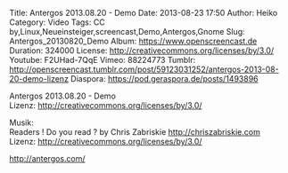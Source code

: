 Title: Antergos 2013.08.20 - Demo
Date: 2013-08-23 17:50
Author: Heiko
Category: Video
Tags: CC by,Linux,Neueinsteiger,screencast,Demo,Antergos,Gnome
Slug: Antergos_20130820_Demo
Album: https://www.openscreencast.de
Duration: 324000
License: http://creativecommons.org/licenses/by/3.0/
Youtube: F2UHad-7QqE
Vimeo: 88224773
Tumblr: http://openscreencast.tumblr.com/post/59123031252/antergos-2013-08-20-demo-lizenz
Diaspora: https://pod.geraspora.de/posts/1493896

Antergos 2013.08.20 - Demo  
Lizenz: <http://creativecommons.org/licenses/by/3.0/>  
  
Musik:  
Readers ! Do you read ? by Chris Zabriskie <http://chriszabriskie.com>  
Lizenz: <http://creativecommons.org/licenses/by/3.0/>  
  
<http://antergos.com/>

